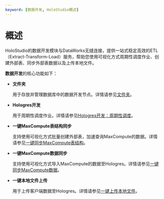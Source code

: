 ```yaml
---
keyword: [数据开发, HoloStudio概述]
---
```


# 概述

HoloStudio的数据开发模块与DataWorks无缝连接，提供一站式稳定高效的ETL（Extract-Transform-Load）服务，帮助您使用可视化方式周期性调度作业、创建外部表、同步外部表数据以及上传本地文件。

**数据开发**的核心功能如下：

-   **文件夹**

    用于存放并管理数据库中的数据开发节点。详情请参见[文件夹]()。

-   **Hologres开发**

    用于周期性调度作业。详情请参见[Hologres开发：周期性调度](/intl.zh-CN/基于HoloStudio的开发/数据开发/Hologres开发：周期性调度.md)。

-   **一键MaxCompute表结构同步**

    支持使用可视化方式批量创建外部表，加速查询MaxCompute的数据。详情请参见[一键同步MaxCompute表结构](/intl.zh-CN/基于HoloStudio的开发/数据开发/一键同步MaxCompute表结构.md)。

-   **一键MaxCompute数据同步**

    支持使用可视化方式导入MaxCompute的数据至Hologres。详情请参见[一键同步MaxCompute数据](/intl.zh-CN/基于HoloStudio的开发/数据开发/一键同步MaxCompute数据.md)。

-   **一键本地文件上传**

    用于上传客户端数据至Hologres。详情请参见[一键上传本地文件](/intl.zh-CN/基于HoloStudio的开发/数据开发/一键上传本地文件.md)。


